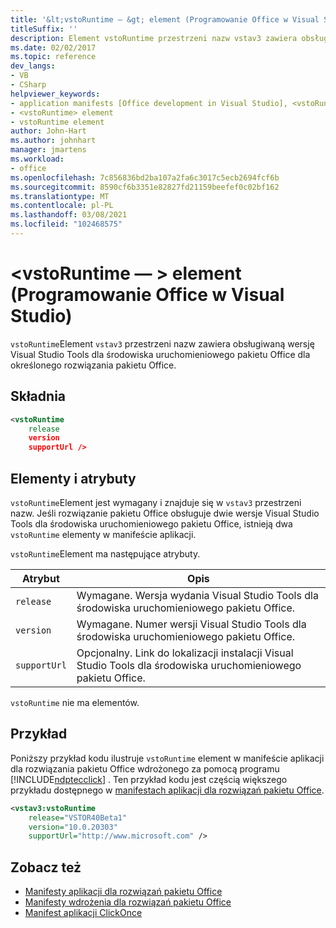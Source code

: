 ```yaml
---
title: '&lt;vstoRuntime — &gt; element (Programowanie Office w Visual Studio)'
titleSuffix: ''
description: Element vstoRuntime przestrzeni nazw vstav3 zawiera obsługiwaną wersję Visual Studio Tools dla środowiska uruchomieniowego pakietu Office dla określonego rozwiązania pakietu Office.
ms.date: 02/02/2017
ms.topic: reference
dev_langs:
- VB
- CSharp
helpviewer_keywords:
- application manifests [Office development in Visual Studio], <vstoRuntime> element
- <vstoRuntime> element
- vstoRuntime element
author: John-Hart
ms.author: johnhart
manager: jmartens
ms.workload:
- office
ms.openlocfilehash: 7c856836bd2ba107a2fa6c3017c5ecb2694fcf6b
ms.sourcegitcommit: 8590cf6b3351e82827fd21159beefef0c02bf162
ms.translationtype: MT
ms.contentlocale: pl-PL
ms.lasthandoff: 03/08/2021
ms.locfileid: "102468575"
---
```

# <a name="ltvstoruntimegt-element-office-development-in-visual-studio"></a>&lt;vstoRuntime — &gt; element (Programowanie Office w Visual Studio)
  `vstoRuntime`Element `vstav3` przestrzeni nazw zawiera obsługiwaną wersję Visual Studio Tools dla środowiska uruchomieniowego pakietu Office dla określonego rozwiązania pakietu Office.

## <a name="syntax"></a>Składnia

```xml
<vstoRuntime
    release
    version
    supportUrl />
```

## <a name="elements-and-attributes"></a>Elementy i atrybuty
 `vstoRuntime`Element jest wymagany i znajduje się w `vstav3` przestrzeni nazw. Jeśli rozwiązanie pakietu Office obsługuje dwie wersje Visual Studio Tools dla środowiska uruchomieniowego pakietu Office, istnieją dwa `vstoRuntime` elementy w manifeście aplikacji.

 `vstoRuntime`Element ma następujące atrybuty.

|Atrybut|Opis|
|---------------|-----------------|
|`release`|Wymagane. Wersja wydania Visual Studio Tools dla środowiska uruchomieniowego pakietu Office.|
|`version`|Wymagane. Numer wersji Visual Studio Tools dla środowiska uruchomieniowego pakietu Office.|
|`supportUrl`|Opcjonalny. Link do lokalizacji instalacji Visual Studio Tools dla środowiska uruchomieniowego pakietu Office.|

 `vstoRuntime` nie ma elementów.

## <a name="example"></a>Przykład
 Poniższy przykład kodu ilustruje `vstoRuntime` element w manifeście aplikacji dla rozwiązania pakietu Office wdrożonego za pomocą programu [!INCLUDE[ndptecclick](../vsto/includes/ndptecclick-md.md)] . Ten przykład kodu jest częścią większego przykładu dostępnego w [manifestach aplikacji dla rozwiązań pakietu Office](../vsto/application-manifests-for-office-solutions.md).

```xml
<vstav3:vstoRuntime
    release="VSTOR40Beta1"
    version="10.0.20303"
    supportUrl="http://www.microsoft.com" />
```

## <a name="see-also"></a>Zobacz też

- [Manifesty aplikacji dla rozwiązań pakietu Office](../vsto/application-manifests-for-office-solutions.md)
- [Manifesty wdrożenia dla rozwiązań pakietu Office](../vsto/deployment-manifests-for-office-solutions.md)
- [Manifest aplikacji ClickOnce](../deployment/clickonce-application-manifest.md)
